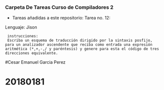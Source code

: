 ### Carpeta De Tareas Curso de Compiladores 2

- Tareas añadidas a este repositorio:
 Tarea no. 12:
 
 Lenguaje: Jison
 
     instrucciones:
	 Escriba un esquema de traducción dirigido por la sintaxis posfijo, para un analizador ascendente que reciba como entrada una expresión aritmética (*,+,-,/ y paréntesis) y genere para esta el código de tres direcciones equivalente.

#Cesar Emanuel Garcia Perez
# 20180181
